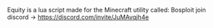 Equity is a lua script made for the Minecraft utility called: Bosploit
join discord -> [https://discord.com/invite/JuMAvqjh4e ](https://discord.gg/MwcVBhdhBs)
